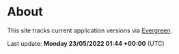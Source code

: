 # About

This site tracks current application versions via [Evergreen](https://stealthpuppy.com/evergreen/).

Last update: **Monday 23/05/2022 01:44 +00:00** (UTC)